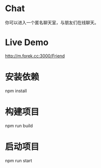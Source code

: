 # Chat
你可以进入一个匿名聊天室，与朋友们在线聊天。

# Live Demo
http://m.forek.cc:3000/Friend

# 安装依赖 
npm install

# 构建项目
npm run build

# 启动项目
npm run start
